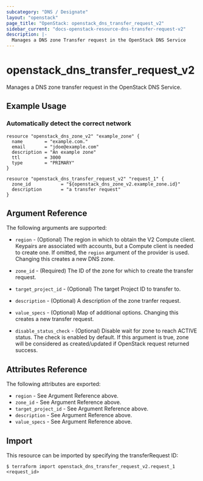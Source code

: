 ```yaml
---
subcategory: "DNS / Designate"
layout: "openstack"
page_title: "OpenStack: openstack_dns_transfer_request_v2"
sidebar_current: "docs-openstack-resource-dns-transfer-request-v2"
description: |-
  Manages a DNS zone Transfer request in the OpenStack DNS Service
---
```


# openstack\_dns\_transfer\_request\_v2

Manages a DNS zone transfer request in the OpenStack DNS Service.

## Example Usage

### Automatically detect the correct network

```hcl
resource "openstack_dns_zone_v2" "example_zone" {
  name        = "example.com."
  email       = "jdoe@example.com"
  description = "An example zone"
  ttl         = 3000
  type        = "PRIMARY"
}

resource "openstack_dns_transfer_request_v2" "request_1" {
  zone_id           = "${openstack_dns_zone_v2.example_zone.id}"
  description       = "a transfer request"
}
```

## Argument Reference

The following arguments are supported:

* `region` - (Optional) The region in which to obtain the V2 Compute client.
    Keypairs are associated with accounts, but a Compute client is needed to
    create one. If omitted, the `region` argument of the provider is used.
    Changing this creates a new DNS zone.

* `zone_id` - (Required) The ID of the zone for which to create the transfer
  request.

* `target_project_id` - (Optional) The target Project ID to transfer to.

* `description` - (Optional) A description of the zone tranfer request.

* `value_specs` - (Optional) Map of additional options. Changing this creates a
  new transfer request.

* `disable_status_check` - (Optional) Disable wait for zone to reach ACTIVE
  status. The check is enabled by default. If this argument is true, zone
  will be considered as created/updated if OpenStack request returned success.

## Attributes Reference

The following attributes are exported:

* `region` - See Argument Reference above.
* `zone_id` - See Argument Reference above.
* `target_project_id` - See Argument Reference above.
* `description` - See Argument Reference above.
* `value_specs` - See Argument Reference above.

## Import

This resource can be imported by specifying the transferRequest ID:

```
$ terraform import openstack_dns_transfer_request_v2.request_1 <request_id>
```
